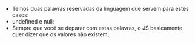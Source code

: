 * Temos duas palavras reservadas da linguagem que servem para estes casos:
* undefined e null;
* Sempre que você se deparar com estas palavras, o JS basicamente quer dizer que os valores não existem;